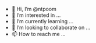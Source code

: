 - 👋 Hi, I’m @ntpoom
- 👀 I’m interested in ...
- 🌱 I’m currently learning ...
- 💞️ I’m looking to collaborate on ...
- 📫 How to reach me ...

<!---
ntpoom/ntpoom is a ✨ special ✨ repository because its `README.md` (this file) appears on your GitHub profile.
You can click the Preview link to take a look at your changes.
--->
